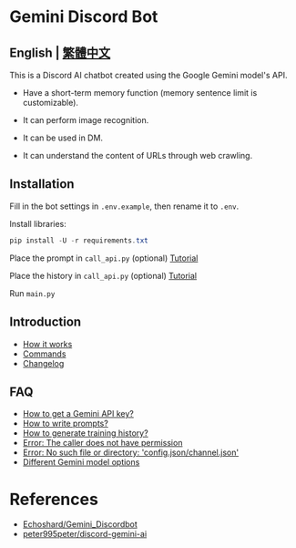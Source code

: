 # Gemini Discord Bot

## English | [繁體中文](README.md)

This is a Discord AI chatbot created using the Google Gemini model's API.

* Have a short-term memory function (memory sentence limit is customizable).

* It can perform image recognition.

* It can be used in DM.

* It can understand the content of URLs through web crawling.

## Installation
Fill in the bot settings in `.env.example`, then rename it to `.env`.

Install libraries:
```powershell
pip install -U -r requirements.txt
```
Place the prompt in `call_api.py` (optional) [Tutorial](docs/en/q7_en.md)

Place the history in `call_api.py` (optional) [Tutorial](docs/en/q3_en.md)

Run `main.py`

## Introduction
- [How it works](docs/en/principles_en.md)
- [Commands](docs/en/commands_en.md)
- [Changelog](docs/en/log_en.md)

## FAQ
- [How to get a Gemini API key?](docs/en/q2_en.md)
- [How to write prompts?](docs/en/q7_en.md)
- [How to generate training history?](docs/en/q3_en.md)
- [Error: The caller does not have permission](docs/en/q4_en.md)
- [Error: No such file or directory: 'config.json/channel.json'](docs/en/q5_en.md)
- [Different Gemini model options](docs/en/q6_en.md)

# References
- [Echoshard/Gemini_Discordbot](https://github.com/Echoshard/Gemini_Discordbot)
- [peter995peter/discord-gemini-ai](https://github.com/peter995peter/discord-gemini-ai)